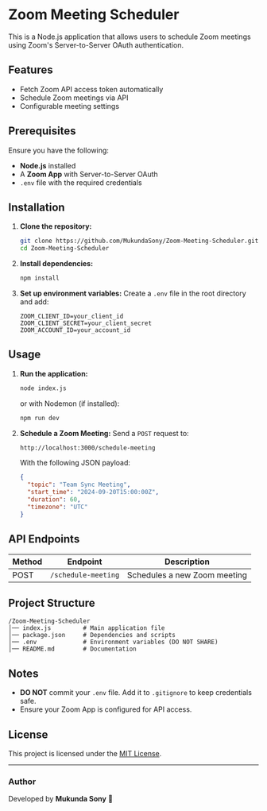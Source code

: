# Zoom Meeting Scheduler

This is a Node.js application that allows users to schedule Zoom meetings using Zoom's Server-to-Server OAuth authentication.

## Features
- Fetch Zoom API access token automatically
- Schedule Zoom meetings via API
- Configurable meeting settings

## Prerequisites
Ensure you have the following:
- **Node.js** installed
- A **Zoom App** with Server-to-Server OAuth
- `.env` file with the required credentials

## Installation

1. **Clone the repository:**
   ```sh
   git clone https://github.com/MukundaSony/Zoom-Meeting-Scheduler.git
   cd Zoom-Meeting-Scheduler
   ```

2. **Install dependencies:**
   ```sh
   npm install
   ```

3. **Set up environment variables:**
   Create a `.env` file in the root directory and add:
   ```env
   ZOOM_CLIENT_ID=your_client_id
   ZOOM_CLIENT_SECRET=your_client_secret
   ZOOM_ACCOUNT_ID=your_account_id
   ```

## Usage

1. **Run the application:**
   ```sh
   node index.js
   ```
   or with Nodemon (if installed):
   ```sh
   npm run dev
   ```

2. **Schedule a Zoom Meeting:**
   Send a `POST` request to:
   ```sh
   http://localhost:3000/schedule-meeting
   ```
   With the following JSON payload:
   ```json
   {
     "topic": "Team Sync Meeting",
     "start_time": "2024-09-20T15:00:00Z",
     "duration": 60,
     "timezone": "UTC"
   }
   ```

## API Endpoints
| Method | Endpoint | Description |
|--------|---------|-------------|
| POST | `/schedule-meeting` | Schedules a new Zoom meeting |

## Project Structure
```
/Zoom-Meeting-Scheduler
│── index.js         # Main application file
│── package.json     # Dependencies and scripts
│── .env             # Environment variables (DO NOT SHARE)
│── README.md        # Documentation
```

## Notes
- **DO NOT** commit your `.env` file. Add it to `.gitignore` to keep credentials safe.
- Ensure your Zoom App is configured for API access.

## License
This project is licensed under the [MIT License](LICENSE).

---
### Author
Developed by **Mukunda Sony** 🚀

